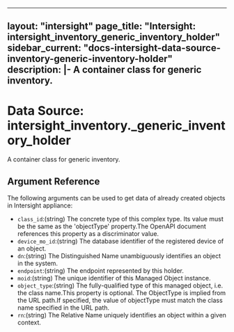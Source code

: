 
---
layout: "intersight"
page_title: "Intersight: intersight_inventory_generic_inventory_holder"
sidebar_current: "docs-intersight-data-source-inventory-generic-inventory-holder"
description: |-
A container class for generic inventory.
---

# Data Source: intersight_inventory._generic_inventory_holder
A container class for generic inventory.
## Argument Reference
The following arguments can be used to get data of already created objects in Intersight appliance:
* `class_id`:(string) The concrete type of this complex type. Its value must be the same as the 'objectType' property.The OpenAPI document references this property as a discriminator value. 
* `device_mo_id`:(string) The database identifier of the registered device of an object. 
* `dn`:(string) The Distinguished Name unambiguously identifies an object in the system. 
* `endpoint`:(string) The endpoint represented by this holder. 
* `moid`:(string) The unique identifier of this Managed Object instance. 
* `object_type`:(string) The fully-qualified type of this managed object, i.e. the class name.This property is optional. The ObjectType is implied from the URL path.If specified, the value of objectType must match the class name specified in the URL path. 
* `rn`:(string) The Relative Name uniquely identifies an object within a given context. 
